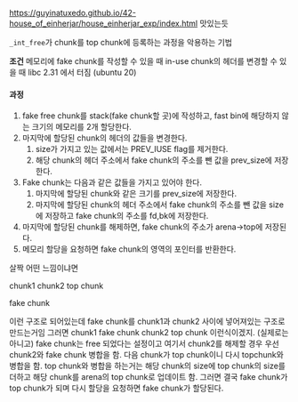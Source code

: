 https://guyinatuxedo.github.io/42-house_of_einherjar/house_einherjar_exp/index.html
맛있는듯

`_int_free`가 chunk를 top chunk에 등록하는 과정을 악용하는 기법

**조건**
 메모리에 fake chunk를 작성할 수 있을 때
 in-use chunk의 헤더를 변경할 수 있을 때
 libc 2.31 에서 터짐 (ubuntu 20)


#### 과정
1. fake free chunk를 stack(fake chunk할 곳)에 작성하고, fast bin에 해당하지 않는 크기의 메모리를 2개 할당한다.
2. 마지막에 할당된 chunk의 헤더의 값들을 변경한다.
	1. size가 가지고 있는 값에서는 PREV_IUSE flag를 제거한다.
	2. 해당 chunk의 헤더 주소에서 fake chunk의 주소를 뺀 값을 prev_size에 저장한다. 
3. Fake chunk는 다음과 같은 값들을 가지고 있어야 한다.
	1. 마지막에 할당된 chunk와 같은 크기를 prev_size에 저장한다.
	2. 마지막에 할당된 chunk의 헤더 주소에서 fake chunk의 주소를 뺀 값을 size에 저장하고 fake chunk의 주소를 fd,bk에 저장한다.
4. 마지막에 할당된 chunk를 해제하면, fake chunk의 주소가 arena->top에 저장된다.
5. 메모리 할당을 요청하면 fake chunk의 영역의 포인터를 반환한다.

살짝 어떤 느낌이냐면 

chunk1
chunk2
top chunk

fake chunk

 이런 구조로 되어있는데 fake chunk를 chunk1과 chunk2 사이에 넣어져있는 구조로 만드는거임
 그러면 
 chunk1
 fake chunk
 chunk2
 top chunk
 이런식이겠지. (실제로는 아니고)
fake chunk는 free 되었다는 설정이고 여기서 chunk2를 해제할 경우 우선 chunk2와 fake chunk 병합을 함. 다음 chunk가 top chunk이니 다시 topchunk와 병합을 함. top chunk와 병합을 하는거는 해당 chunk의 size에 top chunk의 size를 더하고 해당 chunk를 arena의 top chunk로 업데이트 함.
그러면 결국 fake chunk가 top chunk가 되며 다시 할당을 요청하면 fake chunk가 할당된다.